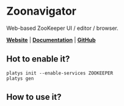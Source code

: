 # Zoonavigator

Web-based ZooKeeper UI / editor / browser.

**[Website](https://github.com/elkozmon/zoonavigator)** | **[Documentation](https://zoonavigator.elkozmon.com/en/latest/)** | **[GitHub](https://github.com/elkozmon/zoonavigator)**

## Hot to enable it?

```
platys init --enable-services ZOOKEEPER
platys gen
```

## How to use it?